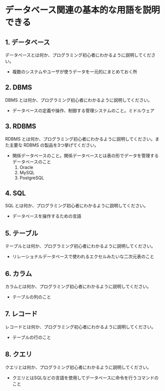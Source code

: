 # データベース関連の基本的な用語を説明できる
## 1. データベース
データベースとは何か、プログラミング初心者にわかるように説明してください。
- 複数のシステムやユーザが使うデータを一元的にまとめておく所

## 2. DBMS
DBMS とは何か、プログラミング初心者にわかるように説明してください。
- データベースの定義や操作、制御する管理システムのこと。ミドルウェア

## 3. RDBMS
RDBMS とは何か、プログラミング初心者にわかるように説明してください。また主要な RDBMS の製品を3つ挙げてください。
- 関係データベースのこと。関係データベースとは表の形でデータを管理するデータベースのこと
  1. Oracle
  2. MySQL
  3. PostgreSQL

## 4. SQL
SQL とは何か、プログラミング初心者にわかるように説明してください。
- データベースを操作するための言語

## 5. テーブル
テーブルとは何か、プログラミング初心者にわかるように説明してください。
- リレーショナルデータベースで使われるエクセルみたいな二次元表のこと

## 6. カラム
カラムとは何か、プログラミング初心者にわかるように説明してください。
- テーブルの列のこと

## 7. レコード
レコードとは何か、プログラミング初心者にわかるように説明してください。
- テーブルの行のこと

## 8. クエリ
クエリとは何か、プログラミング初心者にわかるように説明してください。
- クエリとはSQLなどの言語を使用してデータベースに命令を行うコマンドのこと
